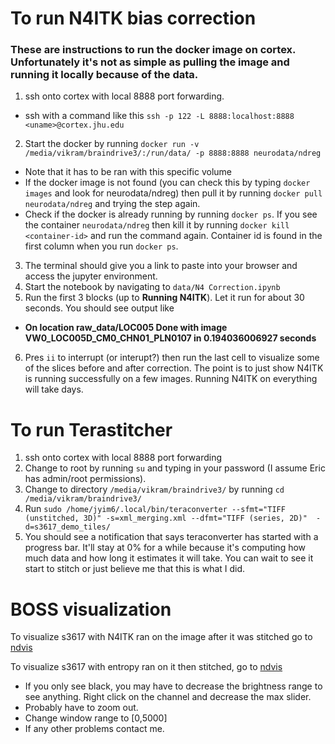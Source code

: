 # To run N4ITK bias correction
### These are instructions to run the docker image on cortex. Unfortunately it's not as simple as pulling the image and running it locally because of the data.
1. ssh onto cortex with local 8888 port forwarding. 
  * ssh with a command like this `ssh -p 122 -L 8888:localhost:8888 <uname>@cortex.jhu.edu`
2. Start the docker by running `docker run -v /media/vikram/braindrive3/:/run/data/ -p 8888:8888 neurodata/ndreg` 
  * Note that it has to be ran with this specific volume
  * If the docker image is not found (you can check this by typing `docker images` and look for neurodata/ndreg) then pull it by running `docker pull neurodata/ndreg` and trying the step again.
  * Check if the docker is already running by running `docker ps`. If you see the container `neurodata/ndreg` then kill it by running `docker kill <container-id>` and run the command again. Container id is found in the first column when you run `docker ps`.
3. The terminal should give you a link to paste into your browser and access the jupyter environment. 
4. Start the notebook by navigating to `data/N4 Correction.ipynb`
5. Run the first 3 blocks (up to **Running N4ITK**). Let it run for about 30 seconds. You should see output like 
  * **On location raw_data/LOC005
    Done with image VW0_LOC005D_CM0_CHN01_PLN0107 in 0.194036006927 seconds**
6. Pres `ii` to interrupt (or interupt?) then run the last cell to visualize some of the slices before and after correction. The point is to just show N4ITK is running successfully on a few images. Running N4ITK on everything will take days. 

# To run Terastitcher
1. ssh onto cortex with local 8888 port forwarding
2. Change to root by running `su` and typing in your password (I assume Eric has admin/root permissions). 
3. Change to directory `/media/vikram/braindrive3/` by running `cd /media/vikram/braindrive3/` 
4. Run `sudo /home/jyim6/.local/bin/teraconverter --sfmt="TIFF (unstitched, 3D)" -s=xml_merging.xml --dfmt="TIFF (series, 2D)"  -d=s3617_demo_tiles/` 
5. You should see a notification that says teraconverter has started with a progress bar. It'll stay at 0% for a while because it's 
computing how much data and how long it estimates it will take. You can wait to see it start to stitch or just believe me that this
is what I did. 

# BOSS visualization
To visualize s3617 with N4ITK ran on the image after it was stitched go to [ndvis](https://viz.boss.neurodata.io/#!{'layers':{'s3617_res4':{'type':'image'_'source':'boss://https://api.boss.neurodata.io/bias_corrections/s3617_corrected_res4/s3617_res4?window=0,10000'_'max':0.14}_'s3617_scale_025_fwhm_0100':{'type':'image'_'source':'boss://https://api.boss.neurodata.io/bias_corrections/s3617_corrected_res4/s3617_scale_025_fwhm_0100?window=0,10000'_'opacity':0.5_'color':1}}_'navigation':{'pose':{'position':{'voxelSize':[9360_9360_5000]_'voxelCoordinates':[461_655.5_649]}}_'zoomFactor':20000}})

To visualize s3617 with entropy ran on it then stitched, go to [ndvis](https://auth.boss.neurodata.io/auth/realms/BOSS/protocol/openid-connect/auth?client_id=endpoint&redirect_uri=https%3A%2F%2Fviz.boss.neurodata.io%2F%3Fredirect_fragment%3D!%257B%27layers%27%253A%257B%27Ch0_daniel_bias_corrected%27%253A%257B%27type%27%253A%27image%27_%27source%27%253A%27boss%253A%252F%252Fhttps%253A%252F%252Fapi.boss.neurodata.io%252Fbias_corrections%252Fs3617_daniel_bias_corrected%252FCh0_daniel_bias_corrected%253Fwindow%253D0%252C250%27%257D%257D_%27navigation%27%253A%257B%27pose%27%253A%257B%27position%27%253A%257B%27voxelSize%27%253A%255B585_585_5000%255D_%27voxelCoordinates%27%253A%255B16004.8955078125_12830.9375_619%255D%257D%257D_%27zoomFactor%27%253A18524.190766443455%257D%257D&state=b16d4b6a-239e-4b3e-8ddf-ebc42d3bc1ee&nonce=fecc76b8-995a-4fc9-8ca6-0f687cdc2597&response_mode=query&response_type=code)

* If you only see black, you may have to decrease the brightness range to see anything. Right click on the channel and decrease the max slider.
* Probably have to zoom out.
* Change window range to [0,5000]
* If any other problems contact me.
